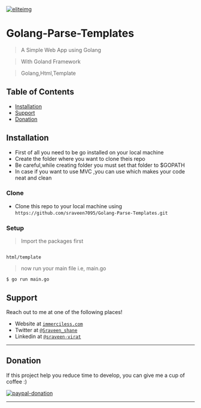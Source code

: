 <a href="#"><img src="https://media-exp1.licdn.com/dms/image/C5603AQFJAAQnBETj6Q/profile-displayphoto-shrink_200_200/0?e=1602720000&v=beta&t=FoeDv3Jbn9GyHIiySFgD9jXSxYHKB_Y1ECJGqzW-04o"  alt="eliteimg"></a>




# Golang-Parse-Templates

> A Simple Web App using Golang 

> With Goland Framework

> Golang,Html,Template





## Table of Contents


- [Installation](#installation)
- [Support](#support)
- [Donation](#donation)

## Installation

- First of all you need to be go installed on your local machine
- Create the folder where you want to clone theis repo
- Be careful,while creating folder you must set that folder to $GOPATH
- In case if you want to use MVC ,you can use which makes your code neat and clean
### Clone

- Clone this repo to your local machine using `https://github.com/sraveen7095/Golang-Parse-Templates.git`

### Setup



> Import the packages first

```shell

html/template

```

> now run your main file i.e, main.go

```shell
$ go run main.go
```



## Support

Reach out to me at one of the following places!

- Website at <a href="http://www.immerciless.com" target="_blank">`immerciless.com`</a>
- Twitter at <a href="https://twitter.com/Sraveen_shane" target="_blank">`@Sraveen_shane`</a>
- Linkedin at <a href="https://www.linkedin.com/in/sraveen-virat-08b73115b/" target="_blank">`@sraveen-virat`</a>


---
## Donation
If this project help you reduce time to develop, you can give me a cup of coffee :) 

[![paypal-donation](https://www.paypalobjects.com/en_US/i/btn/btn_donateCC_LG.gif)](https://www.paypal.com/paypalme/elite7095)


---
